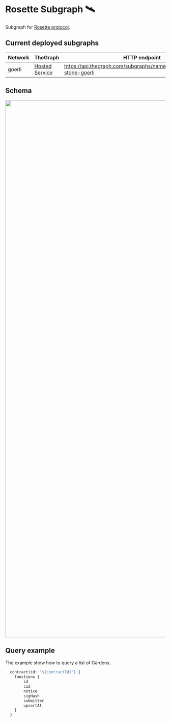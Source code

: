 # Rosette Subgraph 🛰

Subgraph for [Rosette protocol](https://github.com/BlossomLabs/rosette-contracts).

## Current deployed subgraphs

| Network | TheGraph                                                                                        | HTTP endpoint                                                            |
| ------- | ----------------------------------------------------------------------------------------------- | ------------------------------------------------------------------------ |
| goerli  | [Hosted Service](https://thegraph.com/hosted-service/subgraph/blossomlabs/rosette-stone-goerli) | https://api.thegraph.com/subgraphs/name/blossomlabs/rosette-stone-goerli |

## Schema

<img width="1680" src="./schema.png">

## Query example

The example show how to query a list of Gardens.

```graphql
  contract(id: "${contractId}") {
    functions {
        id
        cid
        notice
        sigHash
        submitter
        upsertAt
    }
  }
```
